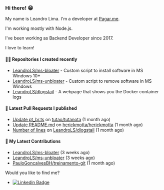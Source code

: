 ### Hi there! 😁 

My name is Leandro Lima. I'm a developer at [Pagar.me](https://pagar.me/).  

I'm working mostly with Node.js. 

I've been working as Backend Developer since 2017. 

I love to learn!  

#### 👨‍💻 Repositories I created recently
- [LeandroLS/ms-bloater](https://github.com/LeandroLS/ms-bloater) - Custom script to install software in MS Windows 10&#43;
- [LeandroLS/ms-unbloater](https://github.com/LeandroLS/ms-unbloater) - Custom script to remove software in MS Windows
- [LeandroLS/dlogstail](https://github.com/LeandroLS/dlogstail) - A webpage that shows you the Docker container logs

#### 🔨 Latest Pull Requests I published

- [Update pt_br.ts](https://github.com/tutao/tutanota/pull/4040) on [tutao/tutanota](https://github.com/tutao/tutanota) (1 month ago)
- [Update README.md](https://github.com/herickmotta/herickmotta/pull/1) on [herickmotta/herickmotta](https://github.com/herickmotta/herickmotta) (1 month ago)
- [Number of lines](https://github.com/LeandroLS/dlogstail/pull/3) on [LeandroLS/dlogstail](https://github.com/LeandroLS/dlogstail) (1 month ago)

#### :construction_worker: My Latest Contributions

- [LeandroLS/ms-bloater](https://github.com/LeandroLS/ms-bloater) (3 weeks ago)
- [LeandroLS/ms-unbloater](https://github.com/LeandroLS/ms-unbloater) (3 weeks ago)
- [PauloGoncalvesBH/treinamento-git](https://github.com/PauloGoncalvesBH/treinamento-git) (1 month ago)

Would you like to find me?

- [![Linkedin Badge](https://img.shields.io/badge/-LinkedIn-blue?style=flat-square&logo=Linkedin&logoColor=white&link=https://www.linkedin.com/in/llimasilva/)](https://www.linkedin.com/in/llimasilva/)  
